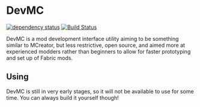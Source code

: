 # DevMC

[![dependency status](https://deps.rs/repo/github/SimplyCmd/DevMC/status.svg)](https://deps.rs/repo/github/SimplyCmd/DevMC)
[![Build Status](https://github.com/SimplyCmd/DevMC/workflows/CI/badge.svg)](https://github.com/SimplyCmd/DevMC/actions?workflow=CI)

DevMC is a mod development interface utility aiming to be something similar to MCreator, but less restrictive, open source, and aimed more at experienced modders rather than beginners to allow for faster prototyping and set up of Fabric mods.

## Using

DevMC is still in very early stages, so it will not be available to use for some time. You can always build it yourself though!

